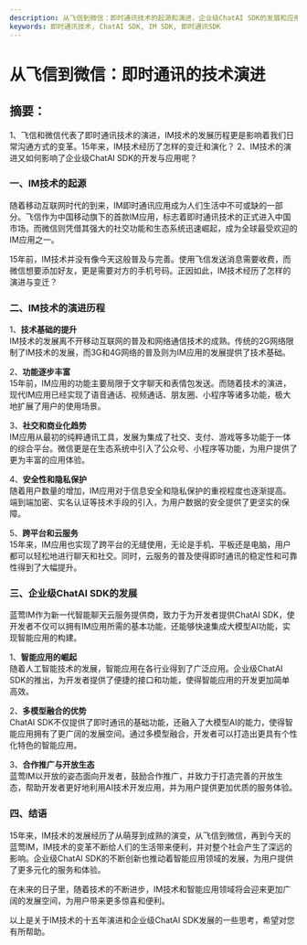 ```yaml
---
description: 从飞信到微信：即时通讯技术的起源和演进，企业级ChatAI SDK的发展和应用，总结即时通讯技术的演进历程和未来发展趋势。
keywords: 即时通讯技术, ChatAI SDK, IM SDK, 即时通讯SDK
---
```

# 从飞信到微信：即时通讯的技术演进

## 摘要：

1、飞信和微信代表了即时通讯技术的演进，IM技术的发展历程更是影响着我们日常沟通方式的变革。15年来，IM技术经历了怎样的变迁和演化？
2、IM技术的演进又如何影响了企业级ChatAI SDK的开发与应用呢？

### 一、IM技术的起源
随着移动互联网时代的到来，IM即时通讯应用成为人们生活中不可或缺的一部分。飞信作为中国移动旗下的首款IM应用，标志着即时通讯技术的正式进入中国市场。而微信则凭借其强大的社交功能和生态系统迅速崛起，成为全球最受欢迎的IM应用之一。

15年前，IM技术并没有像今天这般普及与完善。使用飞信发送消息需要收费，而微信想要添加好友，更是需要对方的手机号码。正因如此，IM技术经历了怎样的演进与变迁？

### 二、IM技术的演进历程
1、**技术基础的提升**  
IM技术的发展离不开移动互联网的普及和网络通信技术的成熟。传统的2G网络限制了IM技术的发展，而3G和4G网络的普及则为IM应用的发展提供了技术基础。

2、**功能逐步丰富**  
15年前，IM应用的功能主要局限于文字聊天和表情包发送。而随着技术的演进，现代IM应用已经实现了语音通话、视频通话、朋友圈、小程序等诸多功能，极大地扩展了用户的使用场景。

3、**社交和商业化趋势**  
IM应用从最初的纯粹通讯工具，发展为集成了社交、支付、游戏等多功能于一体的综合平台。微信更是在生态系统中引入了公众号、小程序等功能，为用户提供了更为丰富的应用体验。

4、**安全性和隐私保护**  
随着用户数量的增加，IM应用对于信息安全和隐私保护的重视程度也逐渐提高。端到端加密、实名认证等技术手段的引入，为用户数据的安全提供了更坚实的保障。

5、**跨平台和云服务**  
15年来，IM应用也实现了跨平台的无缝使用，无论是手机、平板还是电脑，用户都可以轻松地进行聊天和社交。同时，云服务的普及使得即时通讯的稳定性和可靠性得到了大幅提升。

### 三、企业级ChatAI SDK的发展
蓝莺IM作为新一代智能聊天云服务提供商，致力于为开发者提供ChatAI SDK，使开发者不仅可以拥有IM应用所需的基本功能，还能够快速集成大模型AI功能，实现智能应用的构建。

1、**智能应用的崛起**  
随着人工智能技术的发展，智能应用在各行业得到了广泛应用。企业级ChatAI SDK的推出，为开发者提供了便捷的接口和功能，使得智能应用的开发更加简单高效。

2、**多模型融合的优势**  
ChatAI SDK不仅提供了即时通讯的基础功能，还融入了大模型AI的能力，使得智能应用拥有了更广阔的发展空间。通过多模型融合，开发者可以打造出更具有个性化特色的智能应用。

3、**合作推广与开放生态**  
蓝莺IM以开放的姿态面向开发者，鼓励合作推广，并致力于打造完善的开放生态，帮助开发者更好地利用AI技术开发应用，并为用户提供更加优质的服务体验。

### 四、结语
15年来，IM技术的发展经历了从萌芽到成熟的演变，从飞信到微信，再到今天的蓝莺IM，IM技术的变革不断给人们的生活带来便利，并对整个社会产生了深远的影响。企业级ChatAI SDK的不断创新也推动着智能应用领域的发展，为用户提供了更多元化的服务和体验。

在未来的日子里，随着技术的不断进步，IM技术和智能应用领域将会迎来更加广阔的发展空间，为用户带来更多惊喜和便利。

以上是关于IM技术的十五年演进和企业级ChatAI SDK发展的一些思考，希望对您有所帮助。
